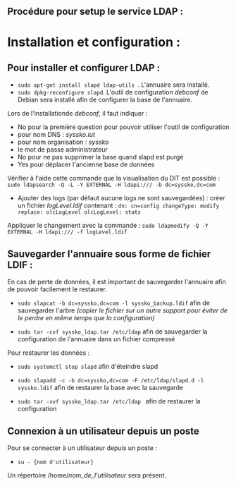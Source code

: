 ## Procédure pour setup le service LDAP : 

# Installation et configuration : 

 ## Pour installer et configurer LDAP : 

-  `sudo apt-get install slapd ldap-utils `. L'annuaire sera installé.
- `sudo dpkg-reconfigure slapd`. L'outil de configuration *debconf* de Debian sera installé afin de configurer la base de l'annuaire.

Lors de l'installationde *debconf*, il faut indiquer : 
- No pour la première question pour pouvoir utiliser l'outil de configuration
- pour nom DNS : *syssko.iut*
- pour nom organisation : *syssko*
- le mot de passe administrateur
- No pour ne pas supprimer la base quand slapd est purgé
- Yes pour déplacer l'ancienne base de données

Vérifier à l'aide cette commande que la visualisation du DIT est possible : `sudo ldapsearch -Q -L -Y EXTERNAL -H ldapi:/// -b dc=syssko,dc=com`

- Ajouter des logs (par défaut aucune logs ne sont sauvegardées) : créer un fichier *logLevel.ldif* contenant : 
`dn: cn=config
changeType: modify
replace: olcLogLevel
olcLogLevel: stats`

Appliquer le changement avec la commande : `sudo ldapmodify -Q -Y EXTERNAL -H ldapi:/// -f logLevel.ldif`

## Sauvegarder l'annuaire sous forme de fichier LDIF :

En cas de perte de données, il est important de sauvegarder l'annuaire afin de pouvoir facilement le restaurer.

- `sudo slapcat -b dc=syssko,dc=com -l syssko_backup.ldif` afin de sauvegarder l'arbre *(copier le fichier sur un autre support pour éviter de le perdre en même temps que la configuration)*

- `sudo tar -cvf syssko_ldap.tar /etc/ldap` afin de sauvegarder la configuration de l'annuaire dans un fichier compressé

Pour restaurer les données : 

- `sudo systemctl stop slapd` afin d'éteindre slapd

- `sudo slapadd -c -b dc=syssko,dc=com -F /etc/ldap/slapd.d -l syssko.ldif` afin de restaurer la base avec la sauvegarde

- `sudo tar -xvf syssko_ldap.tar /etc/ldap ` afin de restaurer la configuration

## Connexion à un utilisateur depuis un poste 

Pour se connecter à un utilisateur depuis un poste :

- `su - {nom d'utilisateur}`

Un répertoire /home/*nom_de_l'utilisateur* sera présent.